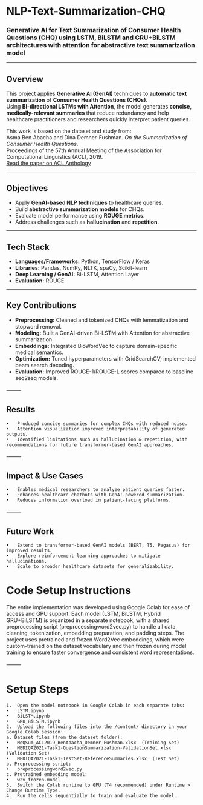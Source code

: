 # NLP-Text-Summarization-CHQ 
### Generative AI for Text Summarization of Consumer Health Questions (CHQ) using LSTM, BiLSTM and GRU+BiLSTM architectures with attention for abstractive text summarization model

---

## Overview  
This project applies **Generative AI (GenAI)** techniques to **automatic text summarization** of **Consumer Health Questions (CHQs)**.  
Using **Bi-directional LSTMs with Attention**, the model generates **concise, medically-relevant summaries** that reduce redundancy and help healthcare practitioners and researchers quickly interpret patient queries.  

This work is based on the dataset and study from:  
Asma Ben Abacha and Dina Demner-Fushman. *On the Summarization of Consumer Health Questions*.  
Proceedings of the 57th Annual Meeting of the Association for Computational Linguistics (ACL), 2019.  
[Read the paper on ACL Anthology](https://aclanthology.org/P19-1215.pdf) 

---

## Objectives  
- Apply **GenAI-based NLP techniques** to healthcare queries.  
- Build **abstractive summarization models** for CHQs.  
- Evaluate model performance using **ROUGE metrics**.  
- Address challenges such as **hallucination** and **repetition**.  

---

## Tech Stack  
- **Languages/Frameworks:** Python, TensorFlow / Keras  
- **Libraries:** Pandas, NumPy, NLTK, spaCy, Scikit-learn  
- **Deep Learning / GenAI:** Bi-LSTM, Attention Layer  
- **Evaluation:** ROUGE  
---

## Key Contributions
- **Preprocessing:** Cleaned and tokenized CHQs with lemmatization and stopword removal.
- **Modeling:** Built a GenAI-driven Bi-LSTM with Attention for abstractive summarization.
- **Embeddings:** Integrated BioWordVec to capture domain-specific medical semantics.
- **Optimization:** Tuned hyperparameters with GridSearchCV; implemented beam search decoding.
- **Evaluation:** Improved ROUGE-1/ROUGE-L scores compared to baseline seq2seq models.

⸻

## Results
	•	Produced concise summaries for complex CHQs with reduced noise.
	•	Attention visualization improved interpretability of generated outputs.
	•	Identified limitations such as hallucination & repetition, with recommendations for future transformer-based GenAI approaches.

⸻

## Impact & Use Cases
	•	Enables medical researchers to analyze patient queries faster.
	•	Enhances healthcare chatbots with GenAI-powered summarization.
	•	Reduces information overload in patient-facing platforms.

⸻

## Future Work
	•	Extend to transformer-based GenAI models (BERT, T5, Pegasus) for improved results.
	•	Explore reinforcement learning approaches to mitigate hallucinations.
	•	Scale to broader healthcare datasets for generalizability.

# Code Setup Instructions
The entire implementation was developed using Google Colab for ease of access and GPU support. Each model (LSTM, BiLSTM, Hybrid GRU+BiLSTM) is organized in a separate notebook, with a shared preprocessing script (preprocessingword2vec.py) to handle all data cleaning, tokenization, embedding preparation, and padding steps.
The project uses pretrained and frozen Word2Vec embeddings, which were custom-trained on the dataset vocabulary and then frozen during model training to ensure faster convergence and consistent word representations.

⸻

# Setup Steps
	1.	Open the model notebook in Google Colab in each separate tabs:
	•	LSTM.ipynb
	•	BiLSTM.ipynb
	•	GRU_BiLSTM.ipynb
	2.	Upload the following files into the /content/ directory in your Google Colab session:
	a. Dataset files (from the dataset folder):
	•	MeQSum_ACL2019_BenAbacha_Demner-Fushman.xlsx  (Training Set)
	•	MEDIQA2021-Task1-QuestionSummarization-ValidationSet.xlsx  (Validation Set)
	•	MEDIQA2021-Task1-TestSet-ReferenceSummaries.xlsx  (Test Set)
	b. Preprocessing script:
	•	preprocessingword2vec.py
	c. Pretrained embedding model:
	•	w2v_frozen.model
	3.	Switch the Colab runtime to GPU (T4 recommended) under Runtime > Change Runtime Type.
	4.	Run the cells sequentially to train and evaluate the model.


